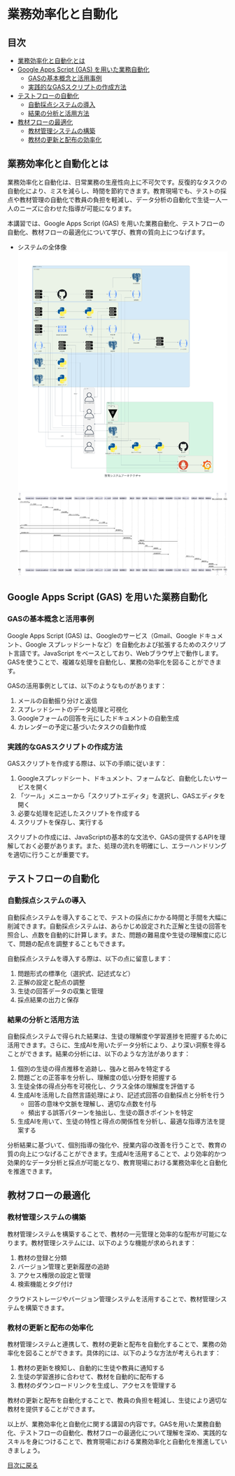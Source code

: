 # 業務効率化と自動化

<a id="toc"></a>
## 目次
- [業務効率化と自動化とは](#introduction)
- [Google Apps Script (GAS) を用いた業務自動化](#gas)
  - [GASの基本概念と活用事例](#gas-basics)
  - [実践的なGASスクリプトの作成方法](#gas-practical)
- [テストフローの自動化](#test-automation)
  - [自動採点システムの導入](#auto-grading)
  - [結果の分析と活用方法](#result-analysis)
- [教材フローの最適化](#material-optimization)
  - [教材管理システムの構築](#material-management)
  - [教材の更新と配布の効率化](#material-distribution)




<a id="introduction"></a>
## 業務効率化と自動化とは
業務効率化と自動化は、日常業務の生産性向上に不可欠です。反復的なタスクの自動化により、ミスを減らし、時間を節約できます。教育現場でも、テストの採点や教材管理の自動化で教員の負担を軽減し、データ分析の自動化で生徒一人一人のニーズに合わせた指導が可能になります。

本講習では、Google Apps Script (GAS) を用いた業務自動化、テストフローの自動化、教材フローの最適化について学び、教育の質向上につなげます。

- システムの全体像
![system_architecture.png](./system_architecture.png)
![system_sequence_diagram.png](./system_sequence_diagram.png)


<a id="gas"></a>
## Google Apps Script (GAS) を用いた業務自動化

<a id="gas-basics"></a>
### GASの基本概念と活用事例
Google Apps Script (GAS) は、Googleのサービス（Gmail、Google ドキュメント、Google スプレッドシートなど）を自動化および拡張するためのスクリプト言語です。JavaScript をベースとしており、Webブラウザ上で動作します。GASを使うことで、複雑な処理を自動化し、業務の効率化を図ることができます。

GASの活用事例としては、以下のようなものがあります：

1. メールの自動振り分けと返信
2. スプレッドシートのデータ処理と可視化
3. Googleフォームの回答を元にしたドキュメントの自動生成
4. カレンダーの予定に基づいたタスクの自動作成

<a id="gas-practical"></a>
### 実践的なGASスクリプトの作成方法
GASスクリプトを作成する際は、以下の手順に従います：

1. Googleスプレッドシート、ドキュメント、フォームなど、自動化したいサービスを開く
2. 「ツール」メニューから「スクリプトエディタ」を選択し、GASエディタを開く
3. 必要な処理を記述したスクリプトを作成する
4. スクリプトを保存し、実行する

スクリプトの作成には、JavaScriptの基本的な文法や、GASの提供するAPIを理解しておく必要があります。また、処理の流れを明確にし、エラーハンドリングを適切に行うことが重要です。

<a id="test-automation"></a>
## テストフローの自動化

<a id="auto-grading"></a>
### 自動採点システムの導入
自動採点システムを導入することで、テストの採点にかかる時間と手間を大幅に削減できます。自動採点システムは、あらかじめ設定された正解と生徒の回答を照合し、点数を自動的に計算します。また、問題の難易度や生徒の理解度に応じて、問題の配点を調整することもできます。

自動採点システムを導入する際は、以下の点に留意します：

1. 問題形式の標準化（選択式、記述式など）
2. 正解の設定と配点の調整
3. 生徒の回答データの収集と管理
4. 採点結果の出力と保存

<a id="result-analysis"></a>
### 結果の分析と活用方法
自動採点システムで得られた結果は、生徒の理解度や学習進捗を把握するために活用できます。さらに、生成AIを用いたデータ分析により、より深い洞察を得ることができます。結果の分析には、以下のような方法があります：

1. 個別の生徒の得点推移を追跡し、強みと弱みを特定する
2. 問題ごとの正答率を分析し、理解度の低い分野を把握する
3. 生徒全体の得点分布を可視化し、クラス全体の理解度を評価する
4. 生成AIを活用した自然言語処理により、記述式回答の自動採点と分析を行う
   - 回答の意味や文脈を理解し、適切な点数を付与
   - 頻出する誤答パターンを抽出し、生徒の躓きポイントを特定
5. 生成AIを用いて、生徒の特性と得点の関係性を分析し、最適な指導方法を提案する

分析結果に基づいて、個別指導の強化や、授業内容の改善を行うことで、教育の質の向上につなげることができます。生成AIを活用することで、より効率的かつ効果的なデータ分析と採点が可能となり、教育現場における業務効率化と自動化を推進できます。
<a id="material-optimization"></a>
## 教材フローの最適化

<a id="material-management"></a>
### 教材管理システムの構築
教材管理システムを構築することで、教材の一元管理と効率的な配布が可能になります。教材管理システムには、以下のような機能が求められます：

1. 教材の登録と分類
2. バージョン管理と更新履歴の追跡
3. アクセス権限の設定と管理
4. 検索機能とタグ付け

クラウドストレージやバージョン管理システムを活用することで、教材管理システムを構築できます。

<a id="material-distribution"></a>
### 教材の更新と配布の効率化
教材管理システムと連携して、教材の更新と配布を自動化することで、業務の効率化を図ることができます。具体的には、以下のような方法が考えられます：

1. 教材の更新を検知し、自動的に生徒や教員に通知する
2. 生徒の学習進捗に合わせて、教材を自動的に配布する
3. 教材のダウンロードリンクを生成し、アクセスを管理する

教材の更新と配布を自動化することで、教員の負担を軽減し、生徒により適切な教材を提供することができます。

以上が、業務効率化と自動化に関する講習の内容です。GASを用いた業務自動化、テストフローの自動化、教材フローの最適化について理解を深め、実践的なスキルを身につけることで、教育現場における業務効率化と自動化を推進していきましょう。

[目次に戻る](#toc)